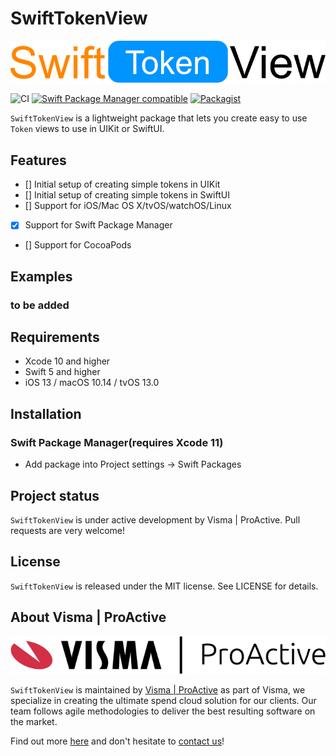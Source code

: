 # SwiftTokenView

<p align="center">
  <img src="https://raw.githubusercontent.com/Spend-Cloud/SwiftTokenView/main/swifttokenview.png" />
</p>

![CI](https://github.com/Spend-Cloud/SwiftTokenView/workflows/CI/badge.svg)
[![Swift Package Manager compatible](https://img.shields.io/badge/Swift%20Package%20Manager-compatible-brightgreen.svg)](https://github.com/apple/swift-package-manager)
[![Packagist](https://img.shields.io/packagist/l/doctrine/orm.svg)]()

`SwiftTokenView` is a lightweight package that lets you create easy to use `Token` views to use in UIKit or SwiftUI.

## Features

- [] Initial setup of creating simple tokens in UIKit
- [] Initial setup of creating simple tokens in SwiftUI
- [] Support for iOS/Mac OS X/tvOS/watchOS/Linux
- [x] Support for Swift Package Manager
- [] Support for CocoaPods

## Examples

### to be added

## Requirements

- Xcode 10 and higher
- Swift 5 and higher
- iOS 13 / macOS 10.14 / tvOS 13.0

## Installation

### Swift Package Manager(requires Xcode 11)

* Add package into Project settings -> Swift Packages

## Project status

`SwiftTokenView` is under active development by Visma | ProActive. Pull requests are very welcome!

## License

`SwiftTokenView` is released under the MIT license. See LICENSE for details.

## About Visma | ProActive

<p align="center">
  <img src="https://raw.githubusercontent.com/Spend-Cloud/SwiftTokenView/main/VismaProactive.png" />
</p>

`SwiftTokenView` is maintained by [Visma | ProActive][website] as part of Visma, we specialize in creating the ultimate spend cloud solution for our clients. Our team follows agile methodologies to deliver the best resulting software on the market. 

Find out more [here][website] and don't hesitate to [contact us][contact]!

[website]: https://proactive-software.com/en/
[contact]: https://proactive-software.com/en/contact/
